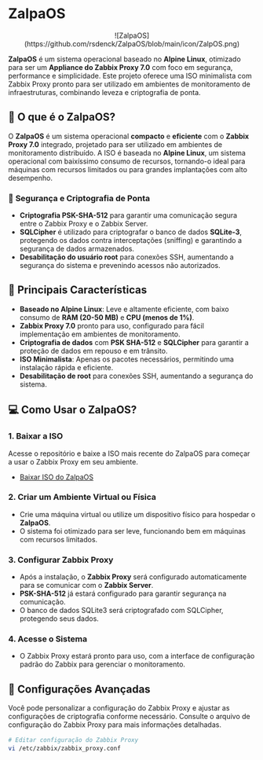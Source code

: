# ZalpaOS

<p align="center">
![ZalpaOS](https://github.com/rsdenck/ZalpaOS/blob/main/icon/ZalpOS.png)
</p>

**ZalpaOS** é um sistema operacional baseado no **Alpine Linux**, otimizado para ser um **Appliance do Zabbix Proxy 7.0** com foco em segurança, performance e simplicidade. Este projeto oferece uma ISO minimalista com Zabbix Proxy pronto para ser utilizado em ambientes de monitoramento de infraestruturas, combinando leveza e criptografia de ponta.

## 🚀 **O que é o ZalpaOS?**

O **ZalpaOS** é um sistema operacional **compacto** e **eficiente** com o **Zabbix Proxy 7.0** integrado, projetado para ser utilizado em ambientes de monitoramento distribuído. A ISO é baseada no **Alpine Linux**, um sistema operacional com baixíssimo consumo de recursos, tornando-o ideal para máquinas com recursos limitados ou para grandes implantações com alto desempenho.

### 🔐 **Segurança e Criptografia de Ponta**
- **Criptografia PSK-SHA-512** para garantir uma comunicação segura entre o Zabbix Proxy e o Zabbix Server.
- **SQLCipher** é utilizado para criptografar o banco de dados **SQLite-3**, protegendo os dados contra interceptações (sniffing) e garantindo a segurança de dados armazenados.
- **Desabilitação do usuário root** para conexões SSH, aumentando a segurança do sistema e prevenindo acessos não autorizados.

## 🌟 **Principais Características**
- **Baseado no Alpine Linux**: Leve e altamente eficiente, com baixo consumo de **RAM (20-50 MB)** e **CPU (menos de 1%)**.
- **Zabbix Proxy 7.0** pronto para uso, configurado para fácil implementação em ambientes de monitoramento.
- **Criptografia de dados** com **PSK SHA-512** e **SQLCipher** para garantir a proteção de dados em repouso e em trânsito.
- **ISO Minimalista**: Apenas os pacotes necessários, permitindo uma instalação rápida e eficiente.
- **Desabilitação de root** para conexões SSH, aumentando a segurança do sistema.

## 💻 **Como Usar o ZalpaOS?**

### **1. Baixar a ISO**
Acesse o repositório e baixe a ISO mais recente do ZalpaOS para começar a usar o Zabbix Proxy em seu ambiente.

- [Baixar ISO do ZalpaOS](https://github.com/rsdenck/ZalpaOS/releases)

### **2. Criar um Ambiente Virtual ou Física**
- Crie uma máquina virtual ou utilize um dispositivo físico para hospedar o **ZalpaOS**.
- O sistema foi otimizado para ser leve, funcionando bem em máquinas com recursos limitados.

### **3. Configurar Zabbix Proxy**
- Após a instalação, o **Zabbix Proxy** será configurado automaticamente para se comunicar com o **Zabbix Server**.
- **PSK-SHA-512** já estará configurado para garantir segurança na comunicação.
- O banco de dados SQLite3 será criptografado com SQLCipher, protegendo seus dados.

### **4. Acesse o Sistema**
- O Zabbix Proxy estará pronto para uso, com a interface de configuração padrão do Zabbix para gerenciar o monitoramento.

## 🔧 **Configurações Avançadas**
Você pode personalizar a configuração do Zabbix Proxy e ajustar as configurações de criptografia conforme necessário. Consulte o arquivo de configuração do Zabbix Proxy para mais informações detalhadas.

```bash
# Editar configuração do Zabbix Proxy
vi /etc/zabbix/zabbix_proxy.conf
